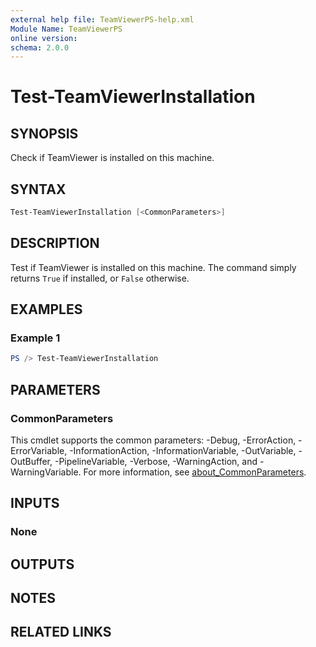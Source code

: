 ```yaml
---
external help file: TeamViewerPS-help.xml
Module Name: TeamViewerPS
online version:
schema: 2.0.0
---
```


# Test-TeamViewerInstallation

## SYNOPSIS

Check if TeamViewer is installed on this machine.

## SYNTAX

```powershell
Test-TeamViewerInstallation [<CommonParameters>]
```

## DESCRIPTION

Test if TeamViewer is installed on this machine.
The command simply returns `True` if installed, or `False` otherwise.

## EXAMPLES

### Example 1

```powershell
PS /> Test-TeamViewerInstallation
```

## PARAMETERS

### CommonParameters

This cmdlet supports the common parameters: -Debug, -ErrorAction, -ErrorVariable, -InformationAction, -InformationVariable, -OutVariable, -OutBuffer, -PipelineVariable, -Verbose, -WarningAction, and -WarningVariable. For more information, see [about_CommonParameters](http://go.microsoft.com/fwlink/?LinkID=113216).

## INPUTS

### None

## OUTPUTS

## NOTES

## RELATED LINKS
